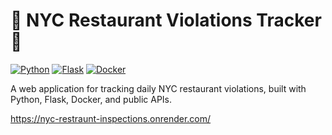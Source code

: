 # 🗽 **NYC Restaurant Violations Tracker** 🚨
[![Python](https://img.shields.io/badge/Python-3776AB?style=for-the-badge&logo=python&logoColor=white)](https://www.python.org/)
[![Flask](https://img.shields.io/badge/Flask-000000?style=for-the-badge&logo=flask&logoColor=white)](https://flask.palletsprojects.com/)
[![Docker](https://img.shields.io/badge/Docker-2496ED?style=for-the-badge&logo=docker&logoColor=white)](https://www.docker.com/)

A web application for tracking daily NYC restaurant violations, built with Python, Flask, Docker, and public APIs.

https://nyc-restraunt-inspections.onrender.com/

